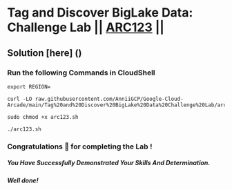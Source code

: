 # Tag and Discover BigLake Data: Challenge Lab || [ARC123](https://www.cloudskillsboost.google/focuses/64167?parent=catalog) ||

## Solution [here] ()

### Run the following Commands in CloudShell

```
export REGION=
```
```
curl -LO raw.githubusercontent.com/AnniiGCP/Google-Cloud-Arcade/main/Tag%20and%20Discover%20BigLake%20Data%20Challenge%20Lab/arc123.sh

sudo chmod +x arc123.sh

./arc123.sh
```

### Congratulations 🎉 for completing the Lab !

##### *You Have Successfully Demonstrated Your Skills And Determination.*

#### *Well done!*

 

 
